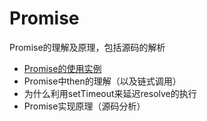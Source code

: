 # Promise
Promise的理解及原理，包括源码的解析
* [Promise的使用实例](https://github.com/chenhu0920/promise-source-code/tree/master/docs/promise-demo.md)
* Promise中then的理解（以及链式调用）
* 为什么利用setTimeout来延迟resolve的执行
* Promise实现原理（源码分析）
